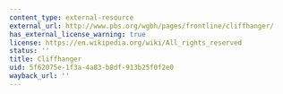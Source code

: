 ```yaml
---
content_type: external-resource
external_url: http://www.pbs.org/wgbh/pages/frontline/cliffhanger/
has_external_license_warning: true
license: https://en.wikipedia.org/wiki/All_rights_reserved
status: ''
title: Cliffhanger
uid: 5f62075e-1f3a-4a83-b8df-913b25f0f2e0
wayback_url: ''
---
```


